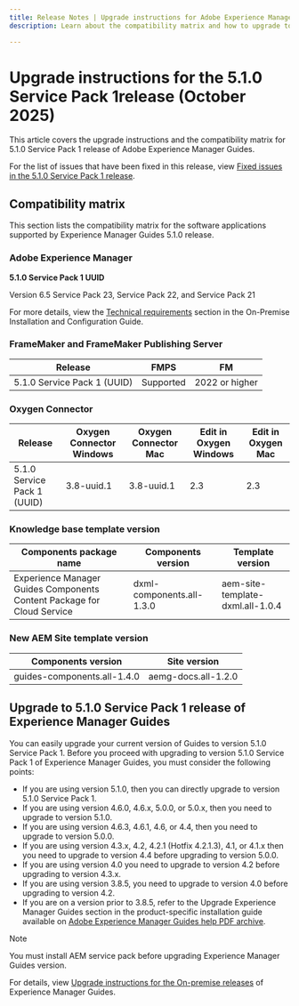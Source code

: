 ```yaml
---
title: Release Notes | Upgrade instructions for Adobe Experience Manager Guides 5.1.0 Service Pack 1 release
description: Learn about the compatibility matrix and how to upgrade to the 5.1.0 Service Pack 1 release of Adobe Experience Manager Guides.

---
```

# Upgrade instructions for the 5.1.0 Service Pack 1release (October 2025)

This article covers the upgrade instructions and the compatibility matrix for 5.1.0 Service Pack 1 release of Adobe Experience Manager Guides.

For the list of issues that have been fixed in this release, view [Fixed issues in the 5.1.0 Service Pack 1 release](../release-info/fixed-issues-5-1-0-sp1.md).

## Compatibility matrix

This section lists the compatibility matrix for the software applications supported by Experience Manager Guides 5.1.0 release. 

### Adobe Experience Manager

**5.1.0 Service Pack 1 UUID**

Version 6.5 Service Pack 23, Service Pack 22, and Service Pack 21

For more details, view the [Technical requirements](../install-guide/download-install-technical-requirements.md) section in the On-Premise Installation and Configuration Guide.

### FrameMaker and FrameMaker Publishing Server

|Release| FMPS| FM |
| --- | --- | --- |
|5.1.0 Service Pack 1 (UUID) | Supported | 2022 or higher  |

### Oxygen Connector

| Release | Oxygen Connector Windows | Oxygen Connector Mac | Edit in Oxygen Windows | Edit in Oxygen Mac |  
| --- | --- | --- |--- |--- |
| 5.1.0 Service Pack 1 (UUID) | 3.8-uuid.1|3.8-uuid.1 |2.3 | 2.3  |

### Knowledge base template version

|Components package name| Components version | Template version|
|---|---|---|
|Experience Manager Guides Components Content Package for Cloud Service|dxml-components.all-1.3.0| aem-site-template-dxml.all-1.0.4|

### New AEM Site template version


| Components version | Site version|
|---|---|
|guides-components.all-1.4.0|aemg-docs.all-1.2.0|


## Upgrade to 5.1.0 Service Pack 1 release of Experience Manager Guides

You can easily upgrade your current version of Guides to version 5.1.0 Service Pack 1. Before you proceed with upgrading to version 5.1.0 Service Pack 1 of Experience Manager Guides, you must consider the following points:

- If you are using version 5.1.0, then you can directly upgrade to version 5.1.0 Service Pack 1. 
- If you are using version 4.6.0, 4.6.x, 5.0.0, or 5.0.x, then you need to upgrade to version 5.1.0.
- If you are using version 4.6.3, 4.6.1, 4.6, or 4.4, then you need to upgrade to version 5.0.0. 
- If you are using version 4.3.x, 4.2, 4.2.1 (Hotfix 4.2.1.3), 4.1, or 4.1.x then you need to upgrade to version 4.4 before upgrading to version 5.0.0.
- If you are using version 4.0 you need to upgrade to version 4.2 before upgrading to version 4.3.x.
- If you are using version 3.8.5, you need to upgrade to version 4.0 before upgrading to version 4.2.
- If you are on a version prior to 3.8.5, refer to the Upgrade Experience Manager Guides section in the product-specific installation guide available on [Adobe Experience Manager Guides help PDF archive](https://helpx.adobe.com/xml-documentation-for-experience-manager/archive.html).

>[!NOTE]
>
>You must install AEM service pack before upgrading Experience Manager Guides version.

For details, view [Upgrade instructions for the On-premise releases](../install-guide/upgrade-xml-documentation.md) of Experience Manager Guides.
